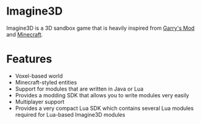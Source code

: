 
# Imagine3D
Imagine3D is a 3D sandbox game that is heavily inspired from [Garry's Mod](https://store.steampowered.com/app/4000/Garrys_Mod/) and [Minecraft](https://minecraft.net).

# Features
- Voxel-based world
- Minecraft-styled entities
- Support for modules that are written in Java or Lua
- Provides a modding SDK that allows you to write modules very easily
- Multiplayer support
- Provides a very compact Lua SDK which contains several Lua modules required for Lua-based Imagine3D modules

